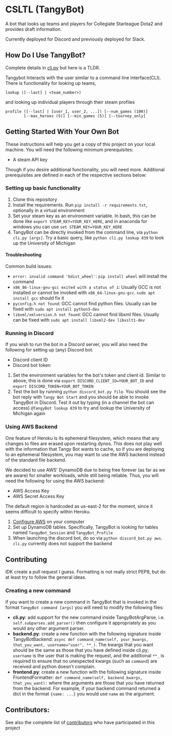# CSLTL (TangyBot)

A bot that looks up teams and players for Collegiate Starleague Dota2 and provides draft information.

Currently deployed for Discord and previously deployed for Slack.


## How Do I Use TangyBot?

Complete details in [cli.py](https://github.com/boboququ/CSLTL/blob/master/cli.py) but here is a TLDR.

Tangybot Interacts with the user similar to a command line interface(CLI). There is functionality for looking up teams,

```
lookup ([--last] | <team_number>)
```

and looking up individual players through their steam profiles


```
profile ([--last] | [user_1, user_2, ...]) [--num_games (100)]
        [--max_heroes (5)] [--min_games (5)] [--tourney_only]
```


## Getting Started With Your Own Bot

These instructions will help you get a copy of this project on your local machine. You will need the following minimum prerequisites:
* A steam API key

Though if you desire additional functionality, you will need more. Additional prerequisites are defined in each of the respective sections below:

### Setting up basic functionality

1. Clone this repository
2. Install the requirements. Run `pip install -r requirements.txt`, optionally in a virtual environment
3. Set your steam key as an environment variable. In bash, this can be done like `export STEAM_KEY=YOUR_KEY_HERE`, and in anaconda for windows you can use `set STEAM_KEY=YOUR_KEY_HERE`
4. TangyBot can be directly invoked from the command line, via `python cli.py [args]`. Try a basic query, like `python cli.py lookup 839` to look up the University of Michigan

#### Troubleshooting

Common build issues:
* `error: invalid command 'bdist_wheel'`: `pip install wheel` will install the command
* `x86_86-linux-gnu-gcc exited with a status of 1`: Usually GCC is not installed or cannot be invoked with `x86_64-linux-gnu-gcc`. `sudo apt install gcc` should fix it
* `pyconfig.h not found`: GCC cannot find python files. Usually can be fixed with `sudo apt install python3-dev`
* `libxml/xmlversion.h not found`: GCC cannot find libxml files. Usually can be fixed with `sudo apt install libxml2-dev libxslt1-dev`

### Running in Discord

If you wish to run the bot in a Discord server, you will also need the following for setting up (any) Discord bot.
* Discord client ID
* Discord bot token

1. Set the environment variables for the bot's token and client id. Similar to above, this is done via `export DISCORD_CLIENT_ID=YOUR_BOT_ID` and `export DISCORD_TOKEN=YOUR_BOT_TOKEN`
2. Test the bot by running `python discord_bot.py file`. You should see the bot reply with `Tangy Bot Start` and you should be able to invoke TangyBot in Discord. Test it out by typing (in a channel the bot can access) `@TangyBot lookup 839` to try and lookup the University of Michigan again

### Using AWS Backend

One feature of Heroku is its ephemeral filesystem, which means that any changes to files are erased upon restarting dynos. This does not play well with the information that Tangy Bot wants to cache, so if you are deploying to an ephemeral filesystem, you may want to use the AWS backend instead of the standard file backend.

We decided to use AWS' DynamoDB due to being free forever (as far as we are aware) for smaller workloads, while still being reliable. Thus, you will need the following for using the AWS backend:
* AWS Access Key
* AWS Secret Access Key

The default region is hardcoded as us-east-2 for the moment, since it seems difficult to specify within Heroku.

1. [Configure AWS](https://docs.aws.amazon.com/cli/latest/userguide/cli-chap-configure.html) on your computer
2. Set up DynamoDB tables. Specifically, TangyBot is looking for tables named `TangyBot_Session` and `TangyBot_Profile`
3. When launching the discord bot, do so via `python discord_bot.py aws`. `cli.py` currently does not support the backend

## Contributing

IDK create a pull request I guess. Formatting is not really strict PEP8, but do at least try to follow the general ideas.

### Creating a new command

If you want to create a new command in TangyBot that is invoked in the format `TangyBot command [args]` you will need to modify the following files:
* **cli.py**: add support for the new command inside TangyBotArgParse, i.e. `self.subparses.add_parser()` then configure it appropriately as you would any other argument parser.
* **backend.py**: create a new function with the following signature inside TangyBotBackend: `async def command_name(self, your_kwargs, that_you_want, username="user", **_)`. The kwargs that you want should be the same as those that you have defined inside cli.py; `username` is the user that is making the request, and the additional `**_` is required to ensure that no unexpected kwargs (such as `command`) are received and python doesn't complain.
* **frontend.py**: create a new function with the following signature inside FrontendFormatter: `def command_name(self, backend_kwargs, that_you_want):` where the arguments are those that you have returned from the backend. For example, if your backend command returned a dict in the format `{name: ...}` you would use `name` as the argument.


## Contributors:

See also the complete list of [contributors](https://github.com/boboququ/CSLTL/graphs/contributors) who have participated in this project

